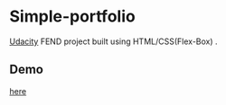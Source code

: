 # Simple-portfolio
[Udacity](https://www.udacity.com/) FEND project built using HTML/CSS(Flex-Box) .
## Demo 
[here](https://eltantawye.github.io/Simple-portfolio/index)


